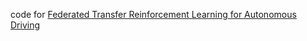 code for [Federated Transfer Reinforcement Learning for Autonomous Driving](https://arxiv.org/abs/1910.06001)
